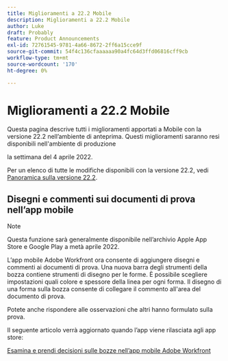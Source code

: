 ```yaml
---
title: Miglioramenti a 22.2 Mobile
description: Miglioramenti a 22.2 Mobile
author: Luke
draft: Probably
feature: Product Announcements
exl-id: 72761545-9781-4a66-8672-2ff6a15cce9f
source-git-commit: 54f4c136cfaaaaaa90a4fc64d3ffd06816cff9cb
workflow-type: tm+mt
source-wordcount: '170'
ht-degree: 0%

---
```


# Miglioramenti a 22.2 Mobile

Questa pagina descrive tutti i miglioramenti apportati a Mobile con la versione 22.2 nell’ambiente di anteprima. Questi miglioramenti saranno resi disponibili nell&#39;ambiente di produzione

<!--
<MadCap:conditionalText data-mc-conditions="QuicksilverOrClassic.Draft mode">
in January 2022
</MadCap:conditionalText>
-->

la settimana del 4 aprile 2022.

Per un elenco di tutte le modifiche disponibili con la versione 22.2, vedi [Panoramica sulla versione 22.2](../../../product-announcements/product-releases/22.2-release-activity/22-2-release-overview.md).

## Disegni e commenti sui documenti di prova nell’app mobile

>[!NOTE]
>
>Questa funzione sarà generalmente disponibile nell’archivio Apple App Store e Google Play a metà aprile 2022.

L’app mobile Adobe Workfront ora consente di aggiungere disegni e commenti ai documenti di prova. Una nuova barra degli strumenti della bozza contiene strumenti di disegno per le forme. È possibile scegliere impostazioni quali colore e spessore della linea per ogni forma. Il disegno di una forma sulla bozza consente di collegare il commento all&#39;area del documento di prova.

Potete anche rispondere alle osservazioni che altri hanno formulato sulla prova.

Il seguente articolo verrà aggiornato quando l’app viene rilasciata agli app store:

[Esamina e prendi decisioni sulle bozze nell’app mobile Adobe Workfront](../../../workfront-basics/mobile-apps/using-the-workfront-mobile-app/work-with-proofs-in-mobile-app.md)

